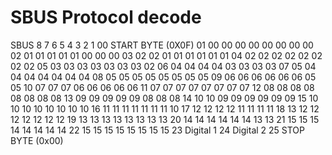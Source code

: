 # SBUS Protocol decode

SBUS   8   7   6   5   4   3   2   1
00     START BYTE (0X0F)
01     00  00  00  00  00  00  00  00
02     01  01  01  01  01  00  00  00
03     02  02  01  01  01  01  01  01
04     02  02  02  02  02  02  02  02
05     03  03  03  03  03  03  03  02
06     04  04  04  04  03  03  03  03
07     05  04  04  04  04  04  04  04
08     05  05  05  05  05  05  05  05
09     06  06  06  06  06  06  05  05
10     07  07  07  06  06  06  06  06
11     07  07  07  07  07  07  07  07
12     08  08  08  08  08  08  08  08
13     09  09  09  09  09  08  08  08
14     10  10  09  09  09  09  09  09
15     10  10  10  10  10  10  10  10
16     11  11  11  11  11  11  11  10
17     12  12  12  12  11  11  11  11
18     13  12  12  12  12  12  12  12
19     13  13  13  13  13  13  13  13
20     14  14  14  14  14  14  13  13
21     15  15  15  14  14  14  14  14
22     15  15  15  15  15  15  15  15
23     Digital 1
24     Digital 2
25     STOP BYTE (0x00)
